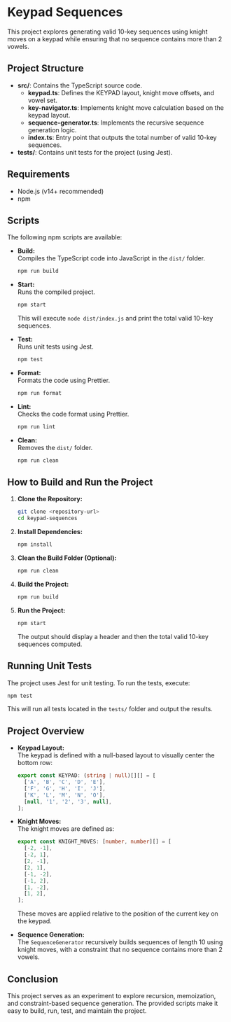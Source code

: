 # Keypad Sequences

This project explores generating valid 10-key sequences using knight moves on a keypad while ensuring that no sequence contains more than 2 vowels.

## Project Structure

- **src/**: Contains the TypeScript source code.
  - **keypad.ts**: Defines the KEYPAD layout, knight move offsets, and vowel set.
  - **key-navigator.ts**: Implements knight move calculation based on the keypad layout.
  - **sequence-generator.ts**: Implements the recursive sequence generation logic.
  - **index.ts**: Entry point that outputs the total number of valid 10-key sequences.
- **tests/**: Contains unit tests for the project (using Jest).

## Requirements

- Node.js (v14+ recommended)
- npm

## Scripts

The following npm scripts are available:

- **Build:**  
  Compiles the TypeScript code into JavaScript in the `dist/` folder.

  ```bash
  npm run build
  ```

- **Start:**  
  Runs the compiled project.

  ```bash
  npm start
  ```

  This will execute `node dist/index.js` and print the total valid 10-key sequences.

- **Test:**  
  Runs unit tests using Jest.

  ```bash
  npm test
  ```

- **Format:**  
  Formats the code using Prettier.

  ```bash
  npm run format
  ```

- **Lint:**  
  Checks the code format using Prettier.

  ```bash
  npm run lint
  ```

- **Clean:**  
  Removes the `dist/` folder.
  ```bash
  npm run clean
  ```

## How to Build and Run the Project

1. **Clone the Repository:**

   ```bash
   git clone <repository-url>
   cd keypad-sequences
   ```

2. **Install Dependencies:**

   ```bash
   npm install
   ```

3. **Clean the Build Folder (Optional):**

   ```bash
   npm run clean
   ```

4. **Build the Project:**

   ```bash
   npm run build
   ```

5. **Run the Project:**

   ```bash
   npm start
   ```

   The output should display a header and then the total valid 10-key sequences computed.

## Running Unit Tests

The project uses Jest for unit testing. To run the tests, execute:

```bash
npm test
```

This will run all tests located in the `tests/` folder and output the results.

## Project Overview

- **Keypad Layout:**  
  The keypad is defined with a null-based layout to visually center the bottom row:

  ```typescript
  export const KEYPAD: (string | null)[][] = [
    ['A', 'B', 'C', 'D', 'E'],
    ['F', 'G', 'H', 'I', 'J'],
    ['K', 'L', 'M', 'N', 'O'],
    [null, '1', '2', '3', null],
  ];
  ```

- **Knight Moves:**  
  The knight moves are defined as:

  ```typescript
  export const KNIGHT_MOVES: [number, number][] = [
    [-2, -1],
    [-2, 1],
    [2, -1],
    [2, 1],
    [-1, -2],
    [-1, 2],
    [1, -2],
    [1, 2],
  ];
  ```

  These moves are applied relative to the position of the current key on the keypad.

- **Sequence Generation:**  
  The `SequenceGenerator` recursively builds sequences of length 10 using knight moves, with a constraint that no sequence contains more than 2 vowels.

## Conclusion

This project serves as an experiment to explore recursion, memoization, and constraint-based sequence generation. The provided scripts make it easy to build, run, test, and maintain the project.
